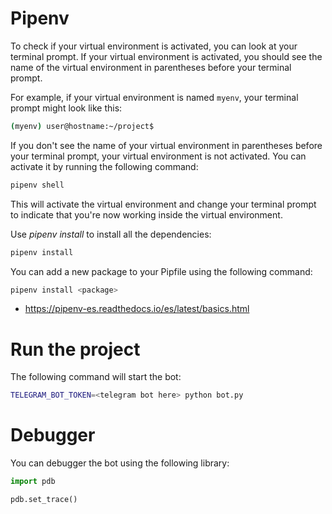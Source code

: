 
# Pipenv
To check if your virtual environment is activated, you can look at your terminal prompt. If your virtual environment is activated, you should see the name of the virtual environment in parentheses before your terminal prompt.

For example, if your virtual environment is named `myenv`, your terminal prompt might look like this:

```bash
(myenv) user@hostname:~/project$
```

If you don't see the name of your virtual environment in parentheses before your terminal prompt, your virtual environment is not activated. You can activate it by running the following command:

```bash
pipenv shell
```

This will activate the virtual environment and change your terminal prompt to indicate that you're now working inside the virtual environment.

Use *pipenv install* to install all the dependencies:
```bash
pipenv install
```
You can add a new package to your Pipfile using the following command:
```bash
pipenv install <package>
```
* https://pipenv-es.readthedocs.io/es/latest/basics.html

# Run the project
The following command will start the bot:
```bash
TELEGRAM_BOT_TOKEN=<telegram bot here> python bot.py
```

# Debugger
You can debugger the bot using the following library:
```python
import pdb

pdb.set_trace()
```
